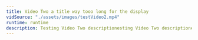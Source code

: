 ```yaml
---
title: Video Two a title way tooo long for the display
vidSource: "./assets/images/testVideo2.mp4"
runtime: runtime
description: Testing Video Two descriptionesting Video Two descriptionesting Video Two descriptionesting Video Two description
---
```

